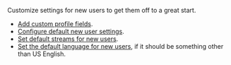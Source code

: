 Customize settings for new users to get them off to a great start.

* [Add custom profile fields](/help/add-custom-profile-fields).
* [Configure default new user settings][default-user-settings].
* [Set default streams for new users](/help/set-default-streams-for-new-users).
* [Set the default language for new users][change-default-language],
  if it should be something other than US English.

[change-default-language]: /help/change-the-default-language-for-your-organization
[default-user-settings]: /help/configure-default-new-user-settings
